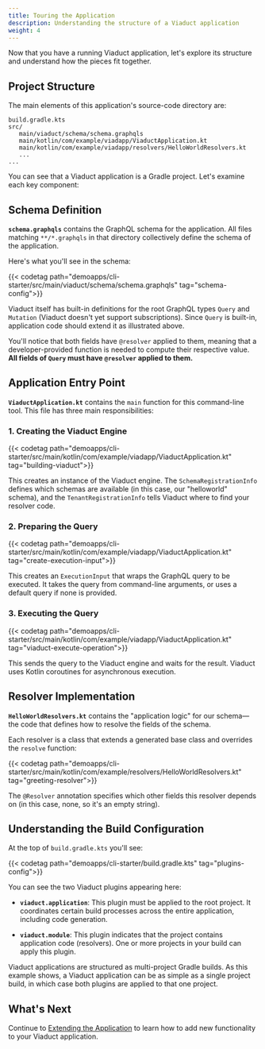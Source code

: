 ```yaml
---
title: Touring the Application
description: Understanding the structure of a Viaduct application
weight: 4
---
```


Now that you have a running Viaduct application, let's explore its structure and understand how the pieces fit together.

## Project Structure

The main elements of this application's source-code directory are:

```
build.gradle.kts
src/
   main/viaduct/schema/schema.graphqls
   main/kotlin/com/example/viadapp/ViaductApplication.kt
   main/kotlin/com/example/viadapp/resolvers/HelloWorldResolvers.kt
   ...
...
```

You can see that a Viaduct application is a Gradle project. Let's examine each key component:

## Schema Definition

**`schema.graphqls`** contains the GraphQL schema for the application. All files matching `**/*.graphqls` in that directory collectively define the schema of the application.

Here's what you'll see in the schema:

{{< codetag path="demoapps/cli-starter/src/main/viaduct/schema/schema.graphqls" tag="schema-config">}}

Viaduct itself has built-in definitions for the root GraphQL types `Query` and `Mutation` (Viaduct doesn't yet support subscriptions). Since `Query` is built-in, application code should extend it as illustrated above.

You'll notice that both fields have `@resolver` applied to them, meaning that a developer-provided function is needed to compute their respective value. **All fields of `Query` must have `@resolver` applied to them.**

## Application Entry Point

**`ViaductApplication.kt`** contains the `main` function for this command-line tool. This file has three main responsibilities:

### 1. Creating the Viaduct Engine

{{< codetag path="demoapps/cli-starter/src/main/kotlin/com/example/viadapp/ViaductApplication.kt" tag="building-viaduct">}}

This creates an instance of the Viaduct engine. The `SchemaRegistrationInfo` defines which schemas are available (in this case, our "helloworld" schema), and the `TenantRegistrationInfo` tells Viaduct where to find your resolver code.

### 2. Preparing the Query


{{< codetag path="demoapps/cli-starter/src/main/kotlin/com/example/viadapp/ViaductApplication.kt" tag="create-execution-input">}}

This creates an `ExecutionInput` that wraps the GraphQL query to be executed. It takes the query from command-line arguments, or uses a default query if none is provided.

### 3. Executing the Query


{{< codetag path="demoapps/cli-starter/src/main/kotlin/com/example/viadapp/ViaductApplication.kt" tag="viaduct-execute-operation">}}

This sends the query to the Viaduct engine and waits for the result. Viaduct uses Kotlin coroutines for asynchronous execution.

## Resolver Implementation

**`HelloWorldResolvers.kt`** contains the "application logic" for our schema—the code that defines how to resolve the fields of the schema.

Each resolver is a class that extends a generated base class and overrides the `resolve` function:

{{< codetag path="demoapps/cli-starter/src/main/kotlin/com/example/resolvers/HelloWorldResolvers.kt" tag="greeting-resolver">}}

The `@Resolver` annotation specifies which other fields this resolver depends on (in this case, none, so it's an empty string).

## Understanding the Build Configuration

At the top of `build.gradle.kts` you'll see:


{{< codetag path="demoapps/cli-starter/build.gradle.kts" tag="plugins-config">}}

You can see the two Viaduct plugins appearing here:

- **`viaduct.application`**: This plugin must be applied to the root project. It coordinates certain build processes across the entire application, including code generation.

- **`viaduct.module`**: This plugin indicates that the project contains application code (resolvers). One or more projects in your build can apply this plugin.

Viaduct applications are structured as multi-project Gradle builds. As this example shows, a Viaduct application can be as simple as a single project build, in which case both plugins are applied to that one project.

## What's Next

Continue to [Extending the Application](../extending) to learn how to add new functionality to your Viaduct application.
